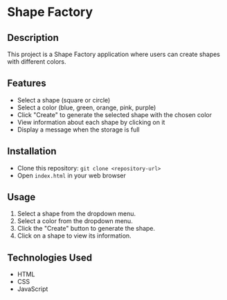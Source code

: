 # Shape Factory

## Description
This project is a Shape Factory application where users can create shapes with different colors.

## Features
- Select a shape (square or circle)
- Select a color (blue, green, orange, pink, purple)
- Click "Create" to generate the selected shape with the chosen color
- View information about each shape by clicking on it
- Display a message when the storage is full

## Installation
- Clone this repository: `git clone <repository-url>`
- Open `index.html` in your web browser

## Usage
1. Select a shape from the dropdown menu.
2. Select a color from the dropdown menu.
3. Click the "Create" button to generate the shape.
4. Click on a shape to view its information.

## Technologies Used
- HTML
- CSS
- JavaScript


